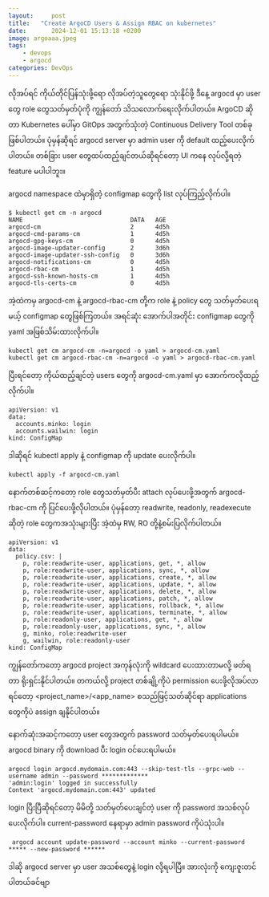 ```yaml
---
layout:     post
title:   "Create ArgoCD Users & Assign RBAC on kubernetes"
date:       2024-12-01 15:13:18 +0200
image: argoaaa.jpeg
tags:
    - devops
    - argocd
categories: DevOps
---
```


<p> လိုအပ်ရင် ကိုယ်တိုင်ပြန်သုံးဖို့ရော လိုအပ်တဲ့သူတွေရော သုံးနိုင်ဖို့ ဒီနေ့ argocd မှာ user တွေ role တွေသတ်မှတ်ပုံကို ကျွန်တော် သိသလောက်ရေးလိုက်ပါတယ်။ ArgoCD ဆိုတာ Kubernetes ပေါ်မှာ GitOps အတွက်သုံးတဲ့ Continuous Delivery Tool တစ်ခု ဖြစ်ပါတယ်။ ပုံမှန်ဆိုရင် argocd server မှာ admin user ကို default ထည့်ပေးလိုက်ပါတယ်။ တစ်ခြား user တွေထပ်ထည့်ချင်တယ်ဆိုရင်တော့ UI ကနေ လုပ်လို့ရတဲ့ feature မပါပါဘူး။ </p>

<p> argocd namespace ထဲမှာရှိတဲ့ configmap တွေကို list လုပ်ကြည့်လိုက်ပါ။</p>

```
$ kubectl get cm -n argocd
NAME                              DATA   AGE
argocd-cm                         2      4d5h
argocd-cmd-params-cm              1      4d5h
argocd-gpg-keys-cm                0      4d5h
argocd-image-updater-config       2      3d6h
argocd-image-updater-ssh-config   0      3d6h
argocd-notifications-cm           0      4d5h
argocd-rbac-cm                    1      4d5h
argocd-ssh-known-hosts-cm         1      4d5h
argocd-tls-certs-cm               0      4d5h
```
အဲ့ထဲကမှ argocd-cm နဲ့ argocd-rbac-cm တို့က role နဲ့ policy တွေ သတ်မှတ်ပေးရမယ့် configmap တွေဖြစ်ကြတယ်။ အရင်ဆုံး အောက်ပါအတိုင်း configmap တွေကို yaml အဖြစ်သိမ်းထားလိုက်ပါ။

```
kubectl get cm argocd-cm -n=argocd -o yaml > argocd-cm.yaml
kubectl get cm argocd-rbac-cm -n=argocd -o yaml > argocd-rbac-cm.yaml
```
ပြီးရင်တော့ ကိုယ်ထည့်ချင်တဲ့ users တွေကို argocd-cm.yaml မှာ အောက်ကလိုထည့်လိုက်ပါ။

```
apiVersion: v1
data:
  accounts.minko: login
  accounts.wailwin: login
kind: ConfigMap
```
ဒါဆိုရင် kubectl apply နဲ့ configmap ကို update ပေးလိုက်ပါ။
```
kubectl apply -f argocd-cm.yaml
```
နောက်တစ်ဆင့်ကတော့ role တွေသတ်မှတ်ပီး attach လုပ်ပေးဖို့အတွက် argocd-rbac-cm ကို ပြင်ပေးဖို့လိုပါတယ်။ ပုံမှန်တော့ readwrite, readonly, readexecute ဆိုတဲ့ role တွေကအသုံးများပြီး အဲ့ထဲမှ RW, RO တို့နဲ့စမ်းပြလိုက်ပါတယ်။

```
apiVersion: v1
data:
  policy.csv: |
    p, role:readwrite-user, applications, get, *, allow
    p, role:readwrite-user, applications, sync, *, allow
    p, role:readwrite-user, applications, create, *, allow
    p, role:readwrite-user, applications, update, *, allow
    p, role:readwrite-user, applications, delete, *, allow
    p, role:readwrite-user, applications, patch, *, allow
    p, role:readwrite-user, applications, rollback, *, allow
    p, role:readwrite-user, applications, terminate, *, allow
    p, role:readonly-user, applications, get, *, allow
    p, role:readonly-user, applications, sync, *, allow
    g, minko, role:readwrite-user
    g, wailwin, role:readonly-user
kind: ConfigMap
```
ကျွန်တော်ကတော့ argocd project အကုန်လုံးကို wildcard ပေးထားတာမလို့ ဖတ်ရတာ ရိုးရှင်းနိုင်ပါတယ်။ တကယ်လို့ project တစ်ချို့ကိုပဲ permission ပေးဖို့လိုအပ်လာရင်တော့ <project_name>/<app_name> စသည်ဖြင့်သတ်ဆိုင်ရာ applications တွေကိုပဲ assign ချနိုင်ပါတယ်။

<p> နောက်ဆုံးအဆင့်ကတော့ user တွေအတွက် password သတ်မှတ်ပေးရပါမယ်။ argocd binary ကို download ပီး login ဝင်ပေးရပါမယ်။</p>

```
argocd login argocd.mydomain.com:443 --skip-test-tls --grpc-web --username admin --password *************
'admin:login' logged in successfully
Context 'argocd.mydomain.com:443' updated
```
login ပြီးပြီဆိုရင်တော့ မိမိတို့ သတ်မှတ်ပေးချင်တဲ့ user ကို password အသစ်လုပ်ပေးလိုက်ပါ။ current-password နေရာမှာ admin password ကိုပဲသုံးပါ။

```
 argocd account update-password --account minko --current-password ***** --new-password ******
```
ဒါဆို argocd server မှာ user အသစ်တွေနဲ့ login လို့ရပါပြီ။ အားလုံးကို ကျေးဇူးတင်ပါတယ်ခင်ဗျာ 
